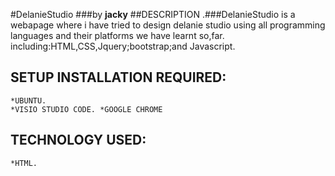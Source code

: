 #DelanieStudio
###by **jacky**
##DESCRIPTION
.###DelanieStudio
is a webapage where i have tried to design delanie studio using all programming languages and their platforms we have learnt so,far.
including:HTML,CSS,Jquery;bootstrap;and Javascript.
## SETUP INSTALLATION REQUIRED:
	*UBUNTU.
	*VISIO STUDIO CODE.	*GOOGLE CHROME
## TECHNOLOGY USED:
	*HTML.

